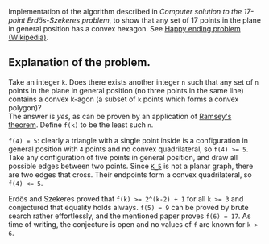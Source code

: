 Implementation of the algorithm described in _Computer solution to the
17-point Erdős-Szekeres problem_, to show that any set of 17 points in
the plane in general position has a convex hexagon. See [Happy ending
problem
(Wikipedia)](https://en.wikipedia.org/wiki/Happy_ending_problem).

## Explanation of the problem.

Take an integer `k`. Does there exists another integer `n` such that
any set of `n` points in the plane in general position (no three
points in the same line) contains a convex k-agon (a subset of `k`
points which forms a convex polygon)? <br>
The answer is _yes_, as can be proven by an application of [Ramsey's
theorem](https://en.wikipedia.org/wiki/Ramsey's_theorem). Define `f(k)`
to be the least such `n`.

`f(4) = 5`: clearly a triangle with a single point inside is a
configuration in general position with `4` points and no convex
quadrilateral, so `f(4) >= 5`. Take any configuration of five points
in general position, and draw all possible edges between two
points. Since [`K_5`](https://en.wikipedia.org/wiki/Complete_graph) is
not a planar graph, there are two edges that cross. Their endpoints
form a convex quadrilateral, so `f(4) <= 5`.

Erdős and Szekeres proved that `f(k) >= 2^(k-2) + 1` for all `k >= 3`
and conjectured that equality holds always. `f(5) = 9` can be proved
by brute search rather effortlessly, and the mentioned paper
proves `f(6) = 17`. As time of writing, the conjecture is open
and no values of `f` are known for `k > 6`.
